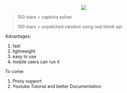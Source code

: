 <!--

<p align="center"> 
<img src="https://global.tiktokworld21.com/images/TT_Logo.png"></img>
</p>

-->

<p align="center"> 
<img src="https://cdn.discordapp.com/attachments/956638415837876284/994287361703825478/unknown.png?size=4096"></img>
</p>


> 100 stars = captcha solver

> 150 stars = unpatched viewbot using real tiktok api

Advantages:
1)  fast
2)  lightweight
3)  easy to use
4)  mobile users can run it

To come:
1) Proxy support
2) Youtube Tutorial and better Documentation


